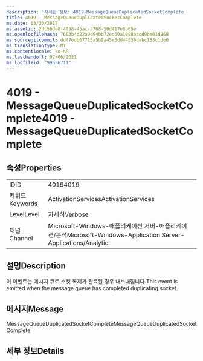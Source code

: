 ```yaml
---
description: '자세한 정보: 4019-MessageQueueDuplicatedSocketComplete'
title: 4019 - MessageQueueDuplicatedSocketComplete
ms.date: 03/30/2017
ms.assetid: 2dc5bde8-4f98-45ac-a768-50d417e8b65e
ms.openlocfilehash: 7603b4d22a0d94bb72ed60a1088aacd9be01d868
ms.sourcegitcommit: ddf7edb67715a5b9a45e3dd44536dabc153c1de0
ms.translationtype: MT
ms.contentlocale: ko-KR
ms.lasthandoff: 02/06/2021
ms.locfileid: "99656711"
---
```

# <a name="4019---messagequeueduplicatedsocketcomplete"></a><span data-ttu-id="322b3-103">4019 - MessageQueueDuplicatedSocketComplete</span><span class="sxs-lookup"><span data-stu-id="322b3-103">4019 - MessageQueueDuplicatedSocketComplete</span></span>

## <a name="properties"></a><span data-ttu-id="322b3-104">속성</span><span class="sxs-lookup"><span data-stu-id="322b3-104">Properties</span></span>  
  
|||  
|-|-|  
|<span data-ttu-id="322b3-105">ID</span><span class="sxs-lookup"><span data-stu-id="322b3-105">ID</span></span>|<span data-ttu-id="322b3-106">4019</span><span class="sxs-lookup"><span data-stu-id="322b3-106">4019</span></span>|  
|<span data-ttu-id="322b3-107">키워드</span><span class="sxs-lookup"><span data-stu-id="322b3-107">Keywords</span></span>|<span data-ttu-id="322b3-108">ActivationServices</span><span class="sxs-lookup"><span data-stu-id="322b3-108">ActivationServices</span></span>|  
|<span data-ttu-id="322b3-109">Level</span><span class="sxs-lookup"><span data-stu-id="322b3-109">Level</span></span>|<span data-ttu-id="322b3-110">자세히</span><span class="sxs-lookup"><span data-stu-id="322b3-110">Verbose</span></span>|  
|<span data-ttu-id="322b3-111">채널</span><span class="sxs-lookup"><span data-stu-id="322b3-111">Channel</span></span>|<span data-ttu-id="322b3-112">Microsoft-Windows-애플리케이션 서버-애플리케이션/분석</span><span class="sxs-lookup"><span data-stu-id="322b3-112">Microsoft-Windows-Application Server-Applications/Analytic</span></span>|  
  
## <a name="description"></a><span data-ttu-id="322b3-113">설명</span><span class="sxs-lookup"><span data-stu-id="322b3-113">Description</span></span>  

 <span data-ttu-id="322b3-114">이 이벤트는 메시지 큐로 소켓 복제가 완료된 경우 내보내집니다.</span><span class="sxs-lookup"><span data-stu-id="322b3-114">This event is emitted when the message queue has completed duplicating socket.</span></span>  
  
## <a name="message"></a><span data-ttu-id="322b3-115">메시지</span><span class="sxs-lookup"><span data-stu-id="322b3-115">Message</span></span>  

 <span data-ttu-id="322b3-116">MessageQueueDuplicatedSocketComplete</span><span class="sxs-lookup"><span data-stu-id="322b3-116">MessageQueueDuplicatedSocketComplete</span></span>  
  
## <a name="details"></a><span data-ttu-id="322b3-117">세부 정보</span><span class="sxs-lookup"><span data-stu-id="322b3-117">Details</span></span>
